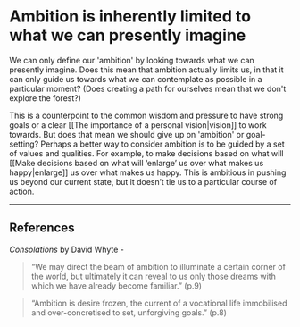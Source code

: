 # Ambition is inherently limited to what we can presently imagine

We can only define our 'ambition' by looking towards what we can presently imagine. Does this mean that ambition actually limits us, in that it can only guide us towards what we can contemplate as possible in a particular moment? (Does creating a path for ourselves mean that we don't explore the forest?)

This is a counterpoint to the common wisdom and pressure to have strong goals or a clear [[The importance of a personal vision|vision]] to work towards. But does that mean we should give up on 'ambition' or goal-setting? Perhaps a better way to consider ambition is to be guided by a set of values and qualities. For example, to make decisions based on what will [[Make decisions based on what will ‘enlarge’ us over what makes us happy|enlarge]] us over what makes us happy. This is ambitious in pushing us beyond our current state, but it doesn’t tie us to a particular course of action.

- - - -
## References
_Consolations_ by David Whyte - 

> “We may direct the beam of ambition to illuminate a certain corner of the world, but ultimately it can reveal to us only those dreams with which we have already become familiar.” (p.9)  

> “Ambition is desire frozen, the current of a vocational life immobilised and over-concretised to set, unforgiving goals.” (p.8)  


